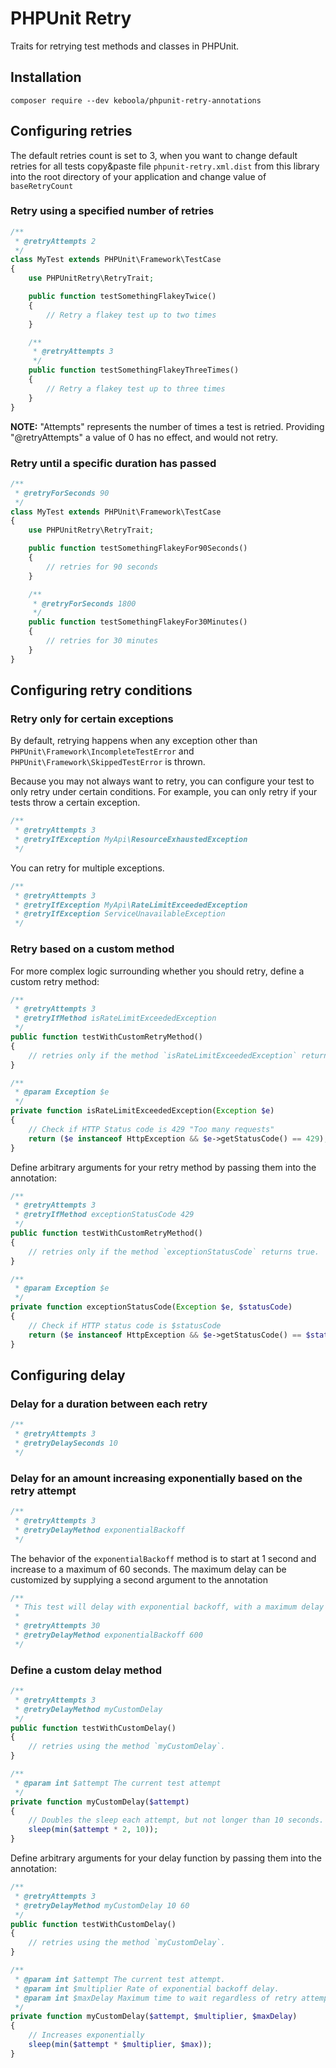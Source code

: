 # PHPUnit Retry

Traits for retrying test methods and classes in PHPUnit.

## Installation

```
composer require --dev keboola/phpunit-retry-annotations
```

## Configuring retries
The default retries count is set to 3, when you want to change default retries for all tests copy&paste file `phpunit-retry.xml.dist` from this library into the root directory
of your application and change value of `baseRetryCount`
### Retry using a specified number of retries

```php
/**
 * @retryAttempts 2
 */
class MyTest extends PHPUnit\Framework\TestCase
{
    use PHPUnitRetry\RetryTrait;

    public function testSomethingFlakeyTwice()
    {
        // Retry a flakey test up to two times
    }

    /**
     * @retryAttempts 3
     */
    public function testSomethingFlakeyThreeTimes()
    {
        // Retry a flakey test up to three times
    }
}
```

**NOTE:** "Attempts" represents the number of times a test is retried.
Providing "@retryAttempts" a value of 0 has no effect, and would not retry.

### Retry until a specific duration has passed

```php
/**
 * @retryForSeconds 90
 */
class MyTest extends PHPUnit\Framework\TestCase
{
    use PHPUnitRetry\RetryTrait;

    public function testSomethingFlakeyFor90Seconds()
    {
        // retries for 90 seconds
    }

    /**
     * @retryForSeconds 1800
     */
    public function testSomethingFlakeyFor30Minutes()
    {
        // retries for 30 minutes
    }
}
```

## Configuring retry conditions


### Retry only for certain exceptions

By default, retrying happens when any exception other than
`PHPUnit\Framework\IncompleteTestError` and `PHPUnit\Framework\SkippedTestError`
is thrown.

Because you may not always want to retry, you can configure your test to only
retry under certain conditions. For example, you can only retry if your tests
throw a certain exception.

```php
/**
 * @retryAttempts 3
 * @retryIfException MyApi\ResourceExhaustedException
 */
```

You can retry for multiple exceptions.

```php
/**
 * @retryAttempts 3
 * @retryIfException MyApi\RateLimitExceededException
 * @retryIfException ServiceUnavailableException
 */
```

### Retry based on a custom method

For more complex logic surrounding whether you should retry, define a custom
retry method:

```php
/**
 * @retryAttempts 3
 * @retryIfMethod isRateLimitExceededException
 */
public function testWithCustomRetryMethod()
{
    // retries only if the method `isRateLimitExceededException` returns true.
}

/**
 * @param Exception $e
 */
private function isRateLimitExceededException(Exception $e)
{
    // Check if HTTP Status code is 429 "Too many requests"
    return ($e instanceof HttpException && $e->getStatusCode() == 429);
}
```

Define arbitrary arguments for your retry method by passing them into the
annotation:

```php
/**
 * @retryAttempts 3
 * @retryIfMethod exceptionStatusCode 429
 */
public function testWithCustomRetryMethod()
{
    // retries only if the method `exceptionStatusCode` returns true.
}

/**
 * @param Exception $e
 */
private function exceptionStatusCode(Exception $e, $statusCode)
{
    // Check if HTTP status code is $statusCode
    return ($e instanceof HttpException && $e->getStatusCode() == $statusCode);
}
```
## Configuring delay

### Delay for a duration between each retry

```php
/**
 * @retryAttempts 3
 * @retryDelaySeconds 10
 */
```

### Delay for an amount increasing exponentially based on the retry attempt

```php
/**
 * @retryAttempts 3
 * @retryDelayMethod exponentialBackoff
 */
```

The behavior of the `exponentialBackoff` method is to start at 1
second and increase to a maximum of 60 seconds. The maximum delay can be
customized by supplying a second argument to the annotation

```php
/**
 * This test will delay with exponential backoff, with a maximum delay of 10 minutes.
 *
 * @retryAttempts 30
 * @retryDelayMethod exponentialBackoff 600
 */
```

### Define a custom delay method

```php
/**
 * @retryAttempts 3
 * @retryDelayMethod myCustomDelay
 */
public function testWithCustomDelay()
{
    // retries using the method `myCustomDelay`.
}

/**
 * @param int $attempt The current test attempt
 */
private function myCustomDelay($attempt)
{
    // Doubles the sleep each attempt, but not longer than 10 seconds.
    sleep(min($attempt * 2, 10));
}
```

Define arbitrary arguments for your delay function by passing them into the
annotation:

```php
/**
 * @retryAttempts 3
 * @retryDelayMethod myCustomDelay 10 60
 */
public function testWithCustomDelay()
{
    // retries using the method `myCustomDelay`.
}

/**
 * @param int $attempt The current test attempt.
 * @param int $multiplier Rate of exponential backoff delay.
 * @param int $maxDelay Maximum time to wait regardless of retry attempt.
 */
private function myCustomDelay($attempt, $multiplier, $maxDelay)
{
    // Increases exponentially
    sleep(min($attempt * $multiplier, $max));
}
```
